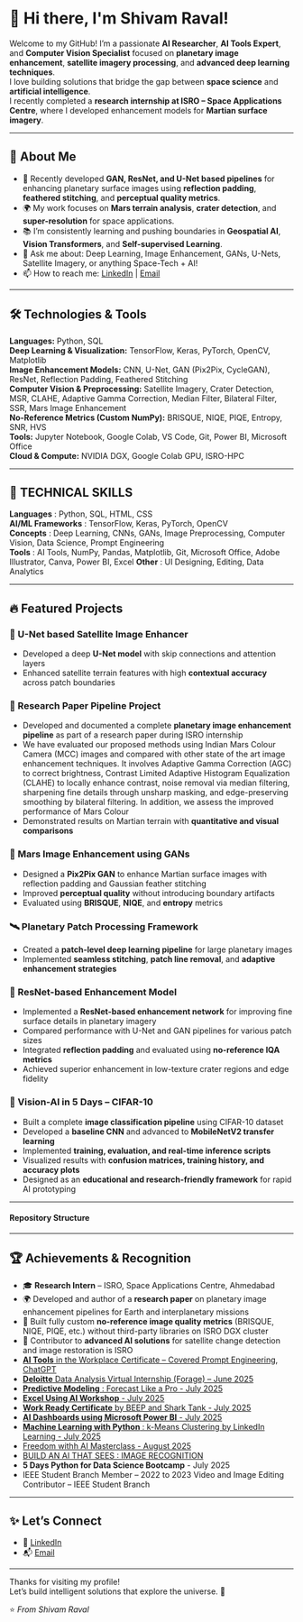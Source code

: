 # 👋 Hi there, I'm Shivam Raval!

Welcome to my GitHub! I’m a passionate **AI Researcher**, **AI Tools Expert**, and **Computer Vision Specialist** focused on **planetary image enhancement**, **satellite imagery processing**, and **advanced deep learning techniques**.  
I love building solutions that bridge the gap between **space science** and **artificial intelligence**.  
I recently completed a **research internship at ISRO – Space Applications Centre**, where I developed enhancement models for **Martian surface imagery**.

---

## 🚀 About Me

- 🔭 Recently developed **GAN, ResNet, and U-Net based pipelines** for enhancing planetary surface images using **reflection padding**, **feathered stitching**, and **perceptual quality metrics**.  
- 🌍 My work focuses on **Mars terrain analysis**, **crater detection**, and **super-resolution** for space applications.  
- 📚 I’m consistently learning and pushing boundaries in **Geospatial AI**, **Vision Transformers**, and **Self-supervised Learning**.  
- 💬 Ask me about: Deep Learning, Image Enhancement, GANs, U-Nets, Satellite Imagery, or anything Space-Tech + AI!  
- 📫 How to reach me: [LinkedIn](https://www.linkedin.com/in/shivam-raval-068320223/) | [Email](https://mail.google.com/mail/u/0/?tab=rm&ogbl#inbox?compose=CllgCJNrccJfLnbvWnDjnDmcQnqvtXNmXFKrKsJwdfrsvkRjTvlvRNBrCGkXzbXXflsfkKwLvSB)

---

## 🛠️ Technologies & Tools

**Languages:**  Python, SQL  
**Deep Learning & Visualization:**  TensorFlow, Keras, PyTorch, OpenCV, Matplotlib  
**Image Enhancement Models:**  CNN, U-Net, GAN (Pix2Pix, CycleGAN), ResNet, Reflection Padding, Feathered Stitching  
**Computer Vision & Preprocessing:**  Satellite Imagery, Crater Detection, MSR, CLAHE, Adaptive Gamma Correction, Median Filter, Bilateral Filter, SSR, Mars Image Enhancement  
**No-Reference Metrics (Custom NumPy):**  BRISQUE, NIQE, PIQE, Entropy, SNR, HVS  
**Tools:**  Jupyter Notebook, Google Colab, VS Code, Git, Power BI, Microsoft Office  
**Cloud & Compute:**  NVIDIA DGX, Google Colab GPU, ISRO-HPC  

---

## 🧰 TECHNICAL SKILLS

**Languages** : Python, SQL, HTML, CSS  
**AI/ML Frameworks** : TensorFlow, Keras, PyTorch, OpenCV  
**Concepts** : Deep Learning, CNNs, GANs, Image Preprocessing, Computer Vision, Data Science, Prompt Engineering  
**Tools** : AI Tools, NumPy, Pandas, Matplotlib, Git, Microsoft Office, Adobe Illustrator, Canva, Power BI, Excel
**Other** : UI Designing, Editing, Data Analytics

---

## 🔥 Featured Projects
### 🧠 U-Net based Satellite Image Enhancer
- Developed a deep **U-Net model** with skip connections and attention layers  
- Enhanced satellite terrain features with high **contextual accuracy** across patch boundaries
  
### 📄 Research Paper Pipeline Project  
- Developed and documented a complete **planetary image enhancement pipeline** as part of a research paper during ISRO internship
- We have evaluated our proposed methods using Indian Mars Colour Camera (MCC) images and compared with other state of the art image enhancement techniques. It involves Adaptive Gamma Correction (AGC) to correct brightness, Contrast Limited Adaptive Histogram Equalization (CLAHE) to locally enhance contrast, noise removal via median filtering, sharpening fine details through unsharp masking, and edge-preserving smoothing by bilateral filtering. In addition, we assess the improved performance of Mars Colour
- Demonstrated results on Martian terrain with **quantitative and visual comparisons**
  
### 🌌 Mars Image Enhancement using GANs
- Designed a **Pix2Pix GAN** to enhance Martian surface images with reflection padding and Gaussian feather stitching  
- Improved **perceptual quality** without introducing boundary artifacts  
- Evaluated using **BRISQUE**, **NIQE**, and **entropy** metrics  

### 🛰️ Planetary Patch Processing Framework
- Created a **patch-level deep learning pipeline** for large planetary images  
- Implemented **seamless stitching**, **patch line removal**, and **adaptive enhancement strategies**  

### 🧬 ResNet-based Enhancement Model  
- Implemented a **ResNet-based enhancement network** for improving fine surface details in planetary imagery  
- Compared performance with U-Net and GAN pipelines for various patch sizes  
- Integrated **reflection padding** and evaluated using **no-reference IQA metrics**  
- Achieved superior enhancement in low-texture crater regions and edge fidelity

### 🎯 Vision-AI in 5 Days – CIFAR-10  
- Built a complete **image classification pipeline** using CIFAR-10 dataset  
- Developed a **baseline CNN** and advanced to **MobileNetV2 transfer learning**  
- Implemented **training, evaluation, and real-time inference scripts**  
- Visualized results with **confusion matrices, training history, and accuracy plots**  
- Designed as an **educational and research-friendly framework** for rapid AI prototyping  

---

####  Repository Structure



---

## 🏆 Achievements & Recognition

- 🎓 **Research Intern** – ISRO, Space Applications Centre, Ahmedabad  
- 🌍 Developed and author of a **research paper** on planetary image enhancement pipelines for Earth and interplanetary missions  
- 🏅 Built fully custom **no-reference image quality metrics** (BRISQUE, NIQE, PIQE, etc.) without third-party libraries on ISRO DGX cluster  
- 🚀 Contributor to **advanced AI solutions** for satellite change detection and image restoration is ISRO
- [**AI Tools** in the Workplace Certificate – Covered Prompt Engineering, ChatGPT](https://certx.in/certificate/0270772f-3809-4400-b29b-1e1c61cd0997464725)
- [**Deloitte** Data Analysis Virtual Internship (Forage) – June 2025](https://forage-uploads-prod.s3.amazonaws.com/completion-certificates/9PBTqmSxAf6zZTseP/io9DzWKe3PTsiS6GG_9PBTqmSxAf6zZTseP_FXnXvbub659F2QA5d_1750949541838_completion_certificate.pdf)
- [**Predictive Modeling** : Forecast Like a Pro - July 2025](https://www.cert.devtown.in/verify/1OTY0M)
- [**Excel Using AI Workshop** - July 2025](https://certx.in/certificate/27e0774f-467d-45de-9d54-33382f67ff0e497730)
- [**Work Ready Certificate** by BEEP and Shark Tank - July 2025](https://www.linkedin.com/learning/certificates/82e96acdadcad65b43c4d351c33cf62031017e4262dae47a63ce1e979bade340?trk=share_certificate)
- [**AI Dashboards using Microsoft Power BI** - July 2025](https://verify.skillnation.ai/certificate?certificate_id=6888a48e526aab69b4ce7099)
- [**Machine Learning with Python** : k-Means Clustering by LinkedIn Learning - July 2025](https://www.linkedin.com/learning/certificates/82e96acdadcad65b43c4d351c33cf62031017e4262dae47a63ce1e979bade340)
- [Freedom withh AI Masterclass - August 2025](https://drive.google.com/file/d/1ofJ1IwcrdbxKDdkld5c5i0R6wZinECPO/view?usp=drivesdk)
- [BUILD AN AI THAT SEES : IMAGE RECOGNITION](https://www.cert.devtown.in/verify/Z1IsHdI)
- **5 Days Python for Data Science Bootcamp** - July 2025
- IEEE Student Branch Member – 2022 to 2023 Video and Image Editing Contributor – IEEE Student Branch

---

## ✨ Let’s Connect

- 🔗 [LinkedIn](https://www.linkedin.com/in/shivam-raval-068320223/)  
- 📬 [Email](https://mail.google.com/mail/u/0/?tab=rm&ogbl#inbox?compose=CllgCJNrccJfLnbvWnDjnDmcQnqvtXNmXFKrKsJwdfrsvkRjTvlvRNBrCGkXzbXXflsfkKwLvSB)

---

Thanks for visiting my profile!  
Let’s build intelligent solutions that explore the universe. 🚀  

⭐️ *From Shivam Raval*
